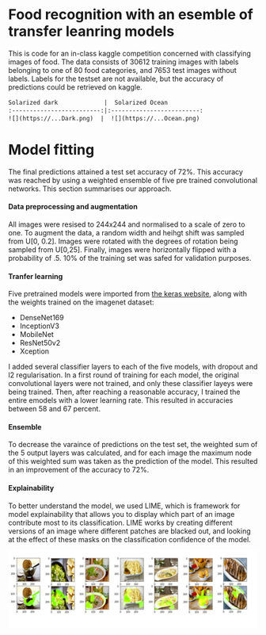 # Food recognition with an esemble of transfer leanring models

This is code for an in-class kaggle competition concerned with classifying images of food. The data consists of 30612 training images with labels belonging to one of 80 food categories, and 7653 test images without labels. Labels for the testset are not available, but the accuracy of predictions could be retrieved on kaggle. 

```
Solarized dark             |  Solarized Ocean
:-------------------------:|:-------------------------:
![](https://...Dark.png)  |  ![](https://...Ocean.png)
```

# Model fitting
The final predictions attained a test set accuracy of 72%. This accuracy was reached by using a weighted ensemble of five pre trained convolutional networks. This section summarises our approach. 

#### Data preprocessing and augmentation
All images were resised to 244x244 and normalised to a scale of zero to one. To augment the data, a random width and heihgt shift was sampled from U[0, 0.2]. Images were rotated with the degrees of rotation being sampled from 
U[0,25]. Finally, images were horizontally flipped with a probability of .5. 
10% of the training set was safed for validation purposes. 


#### Tranfer learning
Five pretrained models were imported from [the keras website](https://keras.io/api/applications/), along with the weights trained on the imagenet dataset:
- DenseNet169
- InceptionV3
- MobileNet
- ResNet50v2
- Xception

I added several classifier layers to each of the five models, with dropout and l2 regularisation. In a first round of training for each model, the original convolutional layers were not trained, and only these classifier layeys were being trained. Then, after reaching a reasonable accuracy, I trained the entire emodels with a lower learning rate. This resulted in accuracies between 58 and 67 percent. 

#### Ensemble

To decrease the varaince of predictions on the test set, the weighted sum of the 5 output layers was calculated, and for each image the maximum node of this weighted sum was taken as the prediction of the model. This resulted in an improvement of the accuracy to 72%. 

#### Explainability

To better understand the model, we used LIME, which is framework for model explainability that allows you to display which part of an image contribute most to its classification. LIME works by creating different versions of an image where different patches are blacked out, and looking at the effect of these masks on the classification confidence of the model. 


![LIME plots for some random images](/lime_images.png "LIME plots")


